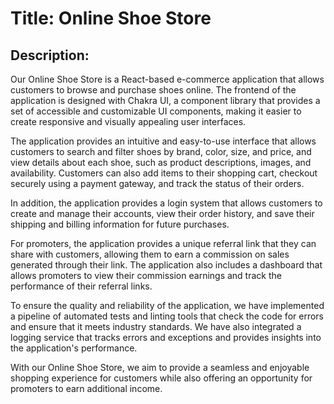 # Title: Online Shoe Store

## Description:

Our Online Shoe Store is a React-based e-commerce application that allows customers to browse and purchase shoes online. The frontend of the application is designed with Chakra UI, a component library that provides a set of accessible and customizable UI components, making it easier to create responsive and visually appealing user interfaces.

The application provides an intuitive and easy-to-use interface that allows customers to search and filter shoes by brand, color, size, and price, and view details about each shoe, such as product descriptions, images, and availability. Customers can also add items to their shopping cart, checkout securely using a payment gateway, and track the status of their orders.

In addition, the application provides a login system that allows customers to create and manage their accounts, view their order history, and save their shipping and billing information for future purchases.

For promoters, the application provides a unique referral link that they can share with customers, allowing them to earn a commission on sales generated through their link. The application also includes a dashboard that allows promoters to view their commission earnings and track the performance of their referral links.

To ensure the quality and reliability of the application, we have implemented a pipeline of automated tests and linting tools that check the code for errors and ensure that it meets industry standards. We have also integrated a logging service that tracks errors and exceptions and provides insights into the application's performance.

With our Online Shoe Store, we aim to provide a seamless and enjoyable shopping experience for customers while also offering an opportunity for promoters to earn additional income.
